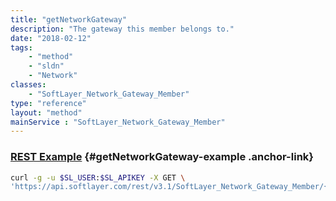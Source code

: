 ```yaml
---
title: "getNetworkGateway"
description: "The gateway this member belongs to."
date: "2018-02-12"
tags:
    - "method"
    - "sldn"
    - "Network"
classes:
    - "SoftLayer_Network_Gateway_Member"
type: "reference"
layout: "method"
mainService : "SoftLayer_Network_Gateway_Member"
---
```


### [REST Example](#getNetworkGateway-example) <a href="/article/rest/"><i class="fas fa-question"></i></a> {#getNetworkGateway-example .anchor-link} 
```bash
curl -g -u $SL_USER:$SL_APIKEY -X GET \
'https://api.softlayer.com/rest/v3.1/SoftLayer_Network_Gateway_Member/{SoftLayer_Network_Gateway_MemberID}/getNetworkGateway'
```
